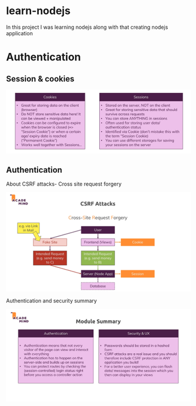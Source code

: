 # learn-nodejs
In this project I was learning nodejs along with that creating nodejs application

# Authentication
## Session & cookies
![alt text](learning-snaps/image.png)

## Authentication

About CSRF attacks- Cross site request forgery

![alt text](learning-snaps/image2.png)

Authentication and security summary

![alt text](learning-snaps/image-1.png)

